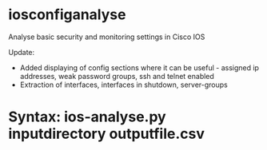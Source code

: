 # iosconfiganalyse
Analyse basic security and monitoring settings in Cisco IOS

Update:

- Added displaying of config sections where it can be useful - assigned ip addresses, weak password groups, ssh and telnet enabled
- Extraction of interfaces, interfaces in shutdown, server-groups 

# Syntax: ios-analyse.py inputdirectory outputfile.csv
